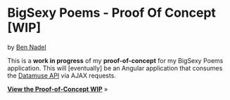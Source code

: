 
# BigSexy Poems - Proof Of Concept [WIP]

by [Ben Nadel][bennadel]

This is a **work in progress** of my **proof-of-concept** for my BigSexy
Poems application. This will [eventually] be an Angular application that
consumes the [Datamuse API][datamuse] via AJAX requests.

**[View the Proof-of-Concept WIP][poc]** &raquo;

[bennadel]: https://www.bennadel.com
[datamuse]: https://www.datamuse.com/api/
[poc]: https://bennadel.github.io/big-sexy-poems-poc
